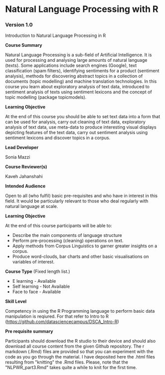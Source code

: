 # Natural Language Processing with R
### Version 1.0

Introduction to Natural Language Processing in R

**Course Summary**

Natural Language Processing is a sub-field of Artificial Intelligence. 
It is used for processing and analysing large amounts of natural language (texts). 
Some applications include search engines (Google), text classification (spam filters),
identifying sentiments for a product (sentiment analysis), methods for discovering 
abstract topics in a collection of documents (topic modelling) and machine translation technologies.
In this course you learn about exploratory analysis of text data, introduced to sentiment analysis of texts using sentiment lexicons and the concept of topic modelling (package topicmodels).

**Learning Objective**

At the end of this course you should be able to set text data into a form that can be used for analysis, carry out cleaning of text data, exploratory analysis of text data, use meta-data to produce interesting visual displays depicting features of the text data, carry out sentiment analysis using  sentiment lexicons and discover topics in a corpus.

**Lead Developer**

Sonia Mazzi

**Course Reviewer(s)**

Kaveh Jahanshahi

**Intended Audience**

Open to all (who fulfil) basic pre-requisites and who have in interest in this field. It would be
particularly relevant to those who deal regularly with natural language at scale.

**Learning Objective**

At the end of this course participants will be able to:

*	Describe the main components of language structure
*	Perform pre-processing (cleaning) operations on text.
*	Apply methods from Corpus Linguistics to garner greater insights on a corpus.
*	Produce word-clouds, bar charts and other basic visualisations on variables of interest.

**Course Type** (Fixed length list.)

* E learning - Available 
* Self learning -  Not Available
* Face to face - Available 

**Skill Level**

Competency in using the R Programming language to perform basic data manipulation is reqiured. For that refer to Intro to R (https://github.com/datasciencecampus/DSCA_Intro-R)

**Pre requisite summary** 

Participants should download the R studio to their device and should also download all course content from the 
given Github repository.  The r markdown (.Rmd) files are provided so that you can experiment with the code as you go through the material. I have deposited here the .html files resulting from "knitting" the .Rmd files. Please, note that the "NLPWR_part3.Rmd" takes quite a while to knit for the first time.



